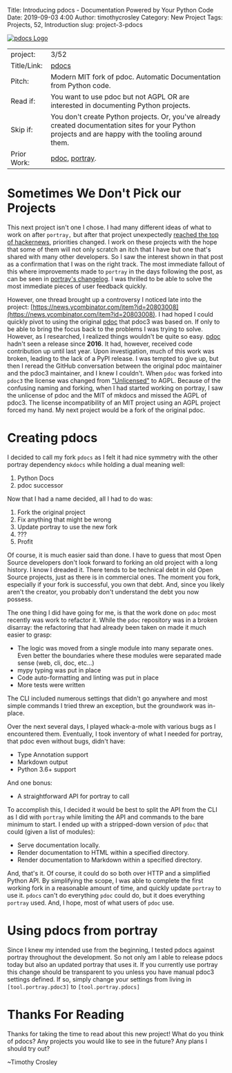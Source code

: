 Title: Introducing pdocs - Documentation Powered by Your Python Code
Date: 2019-09-03 4:00
Author: timothycrosley
Category: New Project
Tags: Projects, 52, Introduction
slug: project-3-pdocs

[![pdocs Logo](https://raw.githubusercontent.com/timothycrosley/pdocs/master/art/logo_large.png)](https://timothycrosley.github.io/pdocs/)

| | |
| ------------| -----------------------------------------------------------------------------------------------------------------------------------------------------------------------|
| project: | 3/52 |
| Title/Link: | [pdocs](https://timothycrosley.github.io/portray/) |
| Pitch: | Modern MIT fork of pdoc. Automatic Documentation from Python code. |
| Read if: | You want to use pdoc but not AGPL OR are interested in documenting Python projects. |
| Skip if: | You don't create Python projects. Or, you've already created documentation sites for your Python projects and are happy with the tooling around them. |
| Prior Work: | [pdoc](https://github.com/mitmproxy/pdoc), [portray](https://timothycrosley.com/project-2-portray). |

# Sometimes We Don't Pick our Projects

This next project isn't one I chose. I had many different ideas of what to work on after `portray,` but after that project unexpectedly [reached the top of hackernews](https://news.ycombinator.com/item?id=20800157), priorities changed.
I work on these projects with the hope that some of them will not only scratch an itch that I have but one that's shared with many other developers.
So I saw the interest shown in that post as a confirmation that I was on the right track. The most immediate fallout of this where improvements made to `portray` in the days following the post,
as can be seen in [portray's changelog](https://timothycrosley.github.io/portray/CHANGELOG/#changelog).
I was thrilled to be able to solve the most immediate pieces of user feedback quickly.

However, one thread brought up a controversy I noticed late into the project: [https://news.ycombinator.com/item?id=20803008](https://news.ycombinator.com/item?id=20803008).
I had hoped I could quickly pivot to using the original [pdoc](https://github.com/mitmproxy/pdoc) that pdoc3 was based on. If only to be able to bring the focus back to the problems I was trying to solve.
However, as I researched, I realized things wouldn't be quite so easy. [pdoc](https://github.com/mitmproxy/pdoc) hadn't seen a release since **2016**. It had, however, received code contribution up until
last year. Upon investigation, much of this work was broken, leading to the lack of a PyPI release. I was tempted to give up, but then I reread the GitHub conversation between the original pdoc maintainer
and the pdoc3 maintainer, and I knew I couldn't. When `pdoc` was forked into `pdoc3` the license was changed from ["Unlicensed"](https://unlicense.org/) to AGPL.
Because of the confusing naming and forking, when I had started working on portray, I saw the unlicense of pdoc and the MIT of mkdocs and missed the AGPL of pdoc3.
The license incompatibility of an MIT project using an AGPL project forced my hand. My next project would be a fork of the original pdoc.

# Creating pdocs

I decided to call my fork `pdocs` as I felt it had nice symmetry with the other portray dependency `mkdocs` while holding a dual meaning well:

1. Python Docs
2. pdoc successor

Now that I had a name decided, all I had to do was:

1. Fork the original project
2. Fix anything that might be wrong
3. Update portray to use the new fork
4. ???
5. Profit

Of course, it is much easier said than done. I have to guess that most Open Source developers don't look forward to forking an old project with a long history. I know I dreaded it.
There tends to be technical debt in old Open Source projects, just as there is in commercial ones. The moment you fork, especially if your fork is successful, you own that debt.
And, since you likely aren't the creator, you probably don't understand the debt you now possess.

The one thing I did have going for me, is that the work done on `pdoc` most recently was work to refactor it.
While the `pdoc` repository was in a broken disarray: the refactoring that had already been taken on made it much easier
to grasp:

- The logic was moved from a single module into many separate ones. Even better the boundaries where these modules were separated made sense (web, cli, doc, etc...)
- mypy typing was put in place
- Code auto-formatting and linting was put in place
- More tests were written

The CLI included numerous settings that didn't go anywhere and most simple commands I tried threw an exception, but the groundwork was in-place.

Over the next several days, I played whack-a-mole with various bugs as I encountered them.
Eventually, I took inventory of what I needed for portray, that pdoc even without bugs, didn't have:

- Type Annotation support
- Markdown output
- Python 3.6+ support

And one bonus:

- A straightforward API for portray to call

To accomplish this, I decided it would be best to split the API from the CLI as I did with `portray` while limiting the API and commands
to the bare minimum to start. I ended up with a stripped-down version of `pdoc` that could (given a list of modules):

- Serve documentation locally.
- Render documentation to HTML within a specified directory.
- Render documentation to Markdown within a specified directory.

And, that's it. Of course, it could do so both over HTTP and a simplified Python API.
By simplifying the scope, I was able to complete the first working fork in a reasonable amount of time, and quickly update `portray` to use it.
`pdocs` can't do everything `pdoc` could do, but it does everything `portray` used.
And, I hope, most of what users of `pdoc` use.

# Using pdocs from portray

Since I knew my intended use from the beginning, I tested pdocs against portray throughout the development.
So not only am I able to release pdocs today but also an updated portray that uses it.
If you currently use portray this change should be transparent to you unless you have manual pdoc3 settings defined.
If so, simply change your settings from living in `[tool.portray.pdoc3]` to `[tool.portray.pdocs]`

# Thanks For Reading

Thanks for taking the time to read about this new project!
What do you think of pdocs? Any projects you would like to see in the future? Any plans I should try out?

~Timothy Crosley
